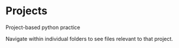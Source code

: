 # Projects

Project-based python practice

Navigate within individual folders to see files relevant to that project.
